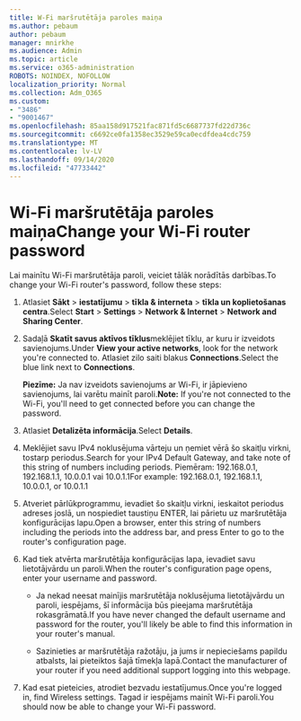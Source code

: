 ```yaml
---
title: W-Fi maršrutētāja paroles maiņa
ms.author: pebaum
author: pebaum
manager: mnirkhe
ms.audience: Admin
ms.topic: article
ms.service: o365-administration
ROBOTS: NOINDEX, NOFOLLOW
localization_priority: Normal
ms.collection: Adm_O365
ms.custom:
- "3486"
- "9001467"
ms.openlocfilehash: 85aa158d917521fac871fd5c6687737fd22d736c
ms.sourcegitcommit: c6692ce0fa1358ec3529e59ca0ecdfdea4cdc759
ms.translationtype: MT
ms.contentlocale: lv-LV
ms.lasthandoff: 09/14/2020
ms.locfileid: "47733442"
---
```

# <a name="change-your-wi-fi-router-password"></a><span data-ttu-id="17f85-102">Wi-Fi maršrutētāja paroles maiņa</span><span class="sxs-lookup"><span data-stu-id="17f85-102">Change your Wi-Fi router password</span></span>

<span data-ttu-id="17f85-103">Lai mainītu Wi-Fi maršrutētāja paroli, veiciet tālāk norādītās darbības.</span><span class="sxs-lookup"><span data-stu-id="17f85-103">To change your Wi-Fi router's password, follow these steps:</span></span>

1. <span data-ttu-id="17f85-104">Atlasiet **Sākt**  >  **iestatījumu**  >  **tīkla & interneta**  >  **tīkla un koplietošanas centra**.</span><span class="sxs-lookup"><span data-stu-id="17f85-104">Select **Start** > **Settings** > **Network & Internet** > **Network and Sharing Center**.</span></span>

2. <span data-ttu-id="17f85-105">Sadaļā **Skatīt savus aktīvos tīklus**meklējiet tīklu, ar kuru ir izveidots savienojums.</span><span class="sxs-lookup"><span data-stu-id="17f85-105">Under **View your active networks**, look for the network you're connected to.</span></span> <span data-ttu-id="17f85-106">Atlasiet zilo saiti blakus **Connections**.</span><span class="sxs-lookup"><span data-stu-id="17f85-106">Select the blue link next to **Connections**.</span></span><br>

   <span data-ttu-id="17f85-107">**Piezīme:** Ja nav izveidots savienojums ar Wi-Fi, ir jāpievieno savienojums, lai varētu mainīt paroli.</span><span class="sxs-lookup"><span data-stu-id="17f85-107">**Note:** If you're not connected to the Wi-Fi, you'll need to get connected before you can change the password.</span></span>

3. <span data-ttu-id="17f85-108">Atlasiet **Detalizēta informācija**.</span><span class="sxs-lookup"><span data-stu-id="17f85-108">Select **Details**.</span></span>

4. <span data-ttu-id="17f85-109">Meklējiet savu IPv4 noklusējuma vārteju un ņemiet vērā šo skaitļu virkni, tostarp periodus.</span><span class="sxs-lookup"><span data-stu-id="17f85-109">Search for your IPv4 Default Gateway, and take note of this string of numbers including periods.</span></span> <span data-ttu-id="17f85-110">Piemēram: 192.168.0.1, 192.168.1.1, 10.0.0.1 vai 10.0.1.1</span><span class="sxs-lookup"><span data-stu-id="17f85-110">For example: 192.168.0.1, 192.168.1.1, 10.0.0.1, or 10.0.1.1</span></span>

5. <span data-ttu-id="17f85-111">Atveriet pārlūkprogrammu, ievadiet šo skaitļu virkni, ieskaitot periodus adreses joslā, un nospiediet taustiņu ENTER, lai pārietu uz maršrutētāja konfigurācijas lapu.</span><span class="sxs-lookup"><span data-stu-id="17f85-111">Open a browser, enter this string of numbers including the periods into the address bar, and press Enter to go to the router's configuration page.</span></span>

6. <span data-ttu-id="17f85-112">Kad tiek atvērta maršrutētāja konfigurācijas lapa, ievadiet savu lietotājvārdu un paroli.</span><span class="sxs-lookup"><span data-stu-id="17f85-112">When the router's configuration page opens, enter your username and password.</span></span><br>
   - <span data-ttu-id="17f85-113">Ja nekad neesat mainījis maršrutētāja noklusējuma lietotājvārdu un paroli, iespējams, šī informācija būs pieejama maršrutētāja rokasgrāmatā.</span><span class="sxs-lookup"><span data-stu-id="17f85-113">If you have never changed the default username and password for the router, you'll likely be able to find this information in your router's manual.</span></span>

   - <span data-ttu-id="17f85-114">Sazinieties ar maršrutētāja ražotāju, ja jums ir nepieciešams papildu atbalsts, lai pieteiktos šajā tīmekļa lapā.</span><span class="sxs-lookup"><span data-stu-id="17f85-114">Contact the manufacturer of your router if you need additional support logging into this webpage.</span></span>

7. <span data-ttu-id="17f85-115">Kad esat pieteicies, atrodiet bezvadu iestatījumus.</span><span class="sxs-lookup"><span data-stu-id="17f85-115">Once you're logged in, find Wireless settings.</span></span> <span data-ttu-id="17f85-116">Tagad ir iespējams mainīt Wi-Fi paroli.</span><span class="sxs-lookup"><span data-stu-id="17f85-116">You should now be able to change your Wi-Fi password.</span></span>
